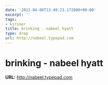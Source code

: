 ```yaml
---
date: '2021-04-06T13:40:23.172000+00:00'
excerpt: ''
tags:
- kirsner
title: brinking - nabeel hyatt
type: drop
url: http://nabeel.typepad.com
---
```


# brinking - nabeel hyatt

**URL:** http://nabeel.typepad.com
